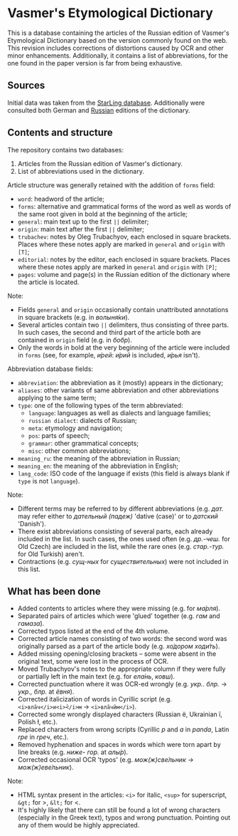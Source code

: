 # Vasmer's Etymological Dictionary

This is a database containing the articles of the Russian edition of Vasmer's Etymological Dictionary based on the version commonly found on the web. This revision includes corrections of distortions caused by OCR and other minor enhancements. Additionally, it contains a list of abbreviations, for the one found in the paper version is far from being exhaustive.

## Sources

Initial data was taken from the [StarLing database](https://starling.rinet.ru/cgi-bin/response.cgi?root=%2fusr%2flocal%2fshare%2fstarling%2fmorpho&morpho=1&basename=morpho\vasmer\vasmer&first=1&off=&text_word=&method_word=substring&ic_word=on&text_general=&method_general=substring&ic_general=on&text_origin=&method_origin=substring&ic_origin=on&text_trubachev=&method_trubachev=substring&ic_trubachev=on&text_editorial=&method_editorial=substring&ic_editorial=on&text_pages=&method_pages=substring&ic_pages=on&text_any=&method_any=substring&sort=word&ic_any=on&encoding=utf-eng). Additionally were consulted both German and [Russian](http://www.slovorod.ru/etym-vasmer/) editions of the dictionary.

## Contents and structure

The repository contains two databases:
1. Articles from the Russian edition of Vasmer's dictionary.
2. List of abbreviations used in the dictionary.

Article structure was generally retained with the addition of `forms` field:
* `word`: headword of the article;
* `forms`: alternative and grammatical forms of the word as well as words of the same root given in bold at the beginning of the article;
* `general`: main text up to the first `||` delimiter;
* `origin`: main text after the first `||` delimiter;
* `trubachev`: notes by Oleg Trubachyov, each enclosed in square brackets. Places where these notes apply are marked in `general` and `origin` with `[Т]`;
* `editorial`: notes by the editor, each enclosed in square brackets. Places where these notes apply are marked in `general` and `origin` with `[Р]`;
* `pages`: volume and page(s) in the Russian edition of the dictionary where the article is located.

Note:
* Fields `general` and `origin` occasionally contain unattributed annotations in square brackets (e.g. in *волыня́ки*).
* Several articles contain two `||` delimiters, thus consisting of three parts. In such cases, the second and third part of the article both are contained in `origin` field (e.g. in *бобр*).
* Only the words in bold at the very beginning of the article were included in `forms` (see, for example, *и́рей*: *и́рий* is included, *и́рья* isn't). 

Abbreviation database fields:
* `abbreviation`: the abbreviation as it (mostly) appears in the dictionary;
* `aliases`: other variants of same abbreviation and other abbreviations applying to the same term;
* `type`: one of the following types of the term abbreviated:
    * `language`: languages as well as dialects and language families;
    * `russian dialect`: dialects of Russian;
    * `meta`: etymology and navigation;
    * `pos`: parts of speech;
    * `grammar`: other grammatical concepts;
    * `misc`: other common abbreviations;
* `meaning_ru`: the meaning of the abbreviation in Russian;
* `meaning_en`: the meaning of the abbreviation in English;
* `lang_code`: ISO code of the language if exists (this field is always blank if `type` is not `language`).

Note:
* Different terms may be referred to by different abbreviations (e.g. *дат.* may refer either to *дательный (падеж)* 'dative (case)' or to *датский* 'Danish').
* There exist abbreviations consisting of several parts, each already included in the list. In such cases, the ones used often (e.g. *др.-чеш.* for Old Czech) are included in the list, while the rare ones (e.g. *стар.-тур.* for Old Turkish) aren't.
* Contractions (e.g. *сущ-ных* for *существительных*) were not included in this list.

## What has been done

* Added contents to articles where they were missing (e.g. for *ма́рля*).
* Separated pairs of articles which were 'glued' together (e.g. *гам* and *гамаза́*).
* Corrected typos listed at the end of the 4th volume.
* Corrected article names consisting of two words: the second word was originally parsed as a part of the article body (e.g. *хо́дором ходи́ть*).
* Added missing opening/closing brackets – some were absent in the original text, some were lost in the process of OCR.
* Moved Trubachyov's notes to the appropriate column if they were fully or partially left in the main text (e.g. for *ела́нь*, *ковш*).
* Corrected punctuation where it was OCR-ed wrongly (e.g. *укр.. блр.* -> *укр., блр.* at *ёвня*).
* Corrected italicization of words in Cyrillic script (e.g. `<i>вла̑ч</i>и<i>̑</i>м` -> `<i>вла̑чи̑м</i>`).
* Corrected some wrongly displayed characters (Russian ё, Ukrainian ї, Polish ł, etc.).
* Replaced characters from wrong scripts (Cyrillic *р* and *а* in *раndа*, Latin *rpe* in *rpeч*, etc.).
* Removed hyphenation and spaces in words which were torn apart by line breaks (e.g. *ниже-  гор.* at *алы́р*).
* Corrected occasional OCR 'typos' (e.g. *мож(ж)све́льник* -> *мож(ж)еве́льник*).

Note:
* HTML syntax present in the articles: `<i>` for italic, `<sup>` for superscript, `&gt;` for >, `&lt;` for <.
* It's highly likely that there can still be found a lot of wrong characters (especially in the Greek text), typos and wrong punctuation. Pointing out any of them would be highly appreciated.